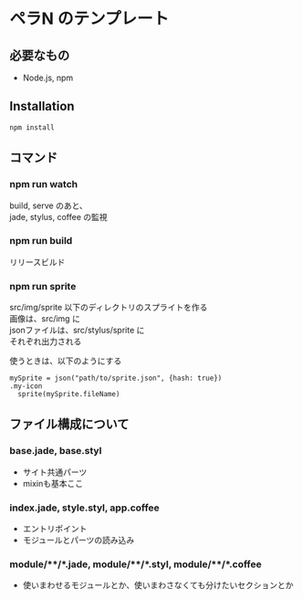 # ペラN のテンプレート

## 必要なもの
* Node.js, npm

## Installation

```
npm install
```

## コマンド

### npm run watch

build, serve のあと、  
jade, stylus, coffee の監視

### npm run build

リリースビルド  

### npm run sprite

src/img/sprite 以下のディレクトリのスプライトを作る    
画像は、src/img に  
jsonファイルは、src/stylus/sprite に  
それぞれ出力される  
  
使うときは、以下のようにする
```
mySprite = json("path/to/sprite.json", {hash: true})
.my-icon
  sprite(mySprite.fileName)
```

## ファイル構成について

### base.jade, base.styl

* サイト共通パーツ
* mixinも基本ここ

### index.jade, style.styl, app.coffee

* エントリポイント  
* モジュールとパーツの読み込み

### module/\*\*/\*.jade, module/\*\*/\*.styl, module/\*\*/\*.coffee

* 使いまわせるモジュールとか、使いまわさなくても分けたいセクションとか
